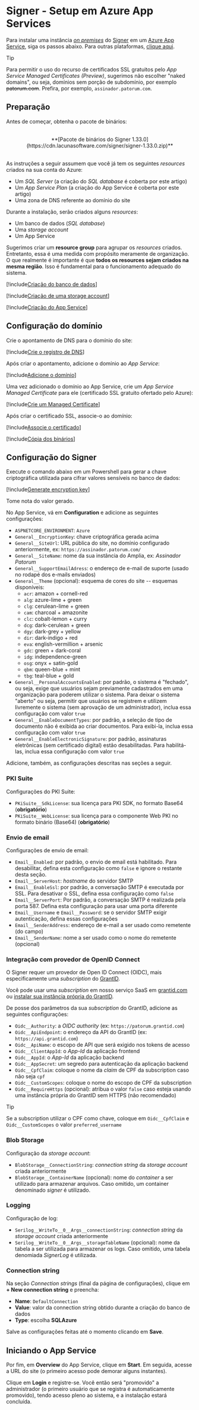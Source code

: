 ﻿# Signer - Setup em Azure App Services

Para instalar uma instância [*on premises*](../index.md) do [Signer](../../index.md) em um [Azure App Service](https://docs.microsoft.com/azure/app-service/overview),
siga os passos abaixo. Para outras plataformas, [clique aqui](../index.md).

<!--
[!include[Veja o planejamento](../includes/see-planning.md)]
-->

> [!TIP]
> Para permitir o uso do recurso de certificados SSL gratuitos pelo *App Service Managed Certificates (Preview)*,
> sugerimos não escolher "naked domains", ou seja, domínios sem porção de subdomínio, por exemplo ~~patorum.com~~.
> Prefira, por exemplo, `assinador.patorum.com`.

## Preparação

Antes de começar, obtenha o pacote de binários:

<br />
<center>
**[Pacote de binários do Signer 1.33.0](https://cdn.lacunasoftware.com/signer/signer-1.33.0.zip)**
</center>
<br />

As instruções a seguir assumem que você já tem os seguintes *resources* criados na sua conta do Azure:

* Um *SQL Server* (a criação do *SQL database* é coberta por este artigo)
* Um *App Service Plan* (a criação do App Service é coberta por este artigo)
* Uma zona de DNS referente ao domínio do site

Durante a instalação, serão criados alguns *resources*:

* Um banco de dados (*SQL database*)
* Uma *storage account*
* Um App Service

Sugerimos criar um **resource group** para agrupar os *resources* criados. Entretanto, essa é uma medida com propósito meramente de organização. O que
realmente é importante é que **todos os resources sejam criados na mesma região**. Isso é fundamental para o funcionamento adequado do sistema.

[!include[Criação do banco de dados](../../../includes/azure/create-database.md)]

[!include[Criação de uma storage account](../../../includes/azure/create-storage.md)]

[!include[Criação do App Service](../../../includes/azure/create-webapp-31.md)]

## Configuração do domínio

Crie o apontamento de DNS para o domínio do site:

[!include[Crie o registro de DNS](../../../includes/azure/create-dns-record.md)]

Após criar o apontamento, adicione o domínio ao *App Service*:

[!include[Adicione o domínio](../../../includes/azure/add-custom-domain.md)]

Uma vez adicionado o domínio ao App Service, crie um *App Service Managed Certificate* para ele (certificado SSL gratuito ofertado pelo Azure):

[!include[Crie um Managed Certificate](../../../includes/azure/create-managed-certificate.md)]

Após criar o certificado SSL, associe-o ao domínio:

[!include[Associe o certificado](../../../includes/azure/bind-certificate.md)]

[!include[Cópia dos binários](../../../includes/azure/deploy.md)]

## Configuração do Signer

Execute o comando abaixo em um Powershell para gerar a chave criptográfica utilizada para cifrar valores sensíveis no banco de dados:

[!include[Generate encryption key](../../../../../includes/windows/gen-encryption-key.md)]

Tome nota do valor gerado.

No App Service, vá em **Configuration** e adicione as seguintes configurações:

* `ASPNETCORE_ENVIRONMENT`: `Azure`
* `General__EncryptionKey`: chave criptográfica gerada acima
* `General__SiteUrl`: URL pública do site, no domínio configurado anteriormente, ex: `https://assinador.patorum.com/`
* `General__SiteName`: nome da sua instância do Amplia, ex: *Assinador Patorum*
* `General__SupportEmailAdress`: o endereço de e-mail de suporte (usado no rodapé dos e-mails enviados)
* `General__Theme` (opcional): esquema de cores do site -- esquemas disponíveis:
  * `acr`: amazon + cornell-red
  * `alg`: azure-lime + green
  * `clg`: cerulean-lime + green
  * `cam`: charcoal + amazonite
  * `clc`: cobalt-lemon + curry
  * `dcg`: dark-cerulean + green
  * `dgy`: dark-grey + yellow
  * `dir`: dark-indigo + red
  * `eva`: english-vermillion + arsenic
  * `gdc`: green + dark-coral
  * `idg`: independence-green
  * `osg`: onyx + satin-gold
  * `qbm`: queen-blue + mint
  * `tbg`: teal-blue + gold
* `General__PersonalAccountsEnabled`: por padrão, o sistema é "fechado", ou seja, exige que usuários sejam previamente cadastrados em uma organização para poderem utilizar o sistema.
  Para deixar o sistema "aberto" ou seja, permitir que usuários se registrem e utilizem livremente o sistema (sem aprovação de um administrador), inclua essa configuração com valor `true`
* `General__EnableDocumentTypes`: por padrão, a seleção de tipo de documento não é exibida ao criar documentos. Para exibi-la, inclua essa configuração com valor `true`
* `General__EnableElectronicSignature`: por padrão, assinaturas eletrônicas (sem certificado digital) estão desabilitadas. Para habilitá-las, inclua essa configuração com valor `true`

Adicione, também, as configurações descritas nas seções a seguir.

### PKI Suite

Configurações do PKI Suite:

  * `PKiSuite__SdkLicense`: sua licença para PKI SDK, no formato Base64 (**obrigatório**)
  * `PKiSuite__WebLicense`: sua licença para o componente Web PKI no formato binário (Base64) (**obrigatório**)

### Envio de email

Configurações de envio de email:

  * `Email__Enabled`: por padrão, o envio de email está habilitado. Para desabilitar, defina esta configuração como `false` e ignore o restante desta seção.
  * `Email__ServerHost`: *hostname* do servidor SMTP
  * `Email__EnableSsl`: por padrão, a conversação SMTP é executada por SSL. Para desativar o SSL, defina essa configuração como `false`
  * `Email__ServerPort`: Por padrão, a conversação SMTP é realizada pela porta 587. Defina esta configuração para usar uma porta diferente
  * `Email__Username` e `Email__Password`: se o servidor SMTP exigir autenticação, defina essas configurações
  * `Email__SenderAddress`: endereço de e-mail a ser usado como remetente (do campo)
  * `Email__SenderName`: nome a ser usado como o nome do remetente (opcional)

### Integração com provedor de OpenID Connect

O Signer requer um provedor de Open ID Connect (OIDC), mais especificamente uma *subscription* do [GrantID](../../../grant-id/index.md).

Você pode usar uma *subscription* em nosso serviço SaaS em [grantid.com](https://grantid.com/) ou [instalar sua instância própria do GrantID](../../../grant-id/on-premises/index.md).

<!--
> [!TIP]
> On Docker, see [Using a stack with GrantID](docker/internal-grantid.md) to install both Amplia and GrantID on the same stack
-->

De posse dos parâmetros da sua *subscription* do GrantID, adicione as seguintes configurações:

* `Oidc__Authority`: a *OIDC authority* (ex: `https://patorum.grantid.com`)
* `Oidc__ApiEndpoint`: o endereço da API do GrantID (ex: `https://api.grantid.com`)
* `Oidc__ApiName`: o escopo de API que será exigido nos tokens de acesso
* `Oidc__ClientAppId`: o *App-Id* da aplicação frontend
* `Oidc__AppId`: o *App-Id* da aplicação backend
* `Oidc__AppSecret`: um segredo para autenticação da aplicação backend
* `Oidc__CpfClaim`: coloque o nome da *claim* de CPF da subscription caso não seja `cpf`
* `Oidc__CustomScopes`: coloque o nome do escopo de CPF da subscription
* `Oidc__RequireHttps` (opcional): atribua o valor `false` caso esteja usando uma instância própria do GrantID sem HTTPS (não recomendado)

> [!TIP]
> Se a subscription utilizar o CPF como chave, coloque em `Oidc__CpfClaim` e `Oidc__CustomScopes` o valor `preferred_username`

### Blob Storage

Configuração da *storage account*:

* `BlobStorage__ConnectionString`: *connection string* da *storage account* criada anteriormente
* `BlobStorage__ContainerName` (opcional): nome do *container* a ser utilizado para armazenar arquivos. Caso omitido, um container denominado *signer* é utilizado.

### Logging

Configuração de log:

* `Serilog__WriteTo__0__Args__connectionString`: *connection string* da *storage account* criada anteriormente
* `Serilog__WriteTo__0__Args__storageTableName` (opcional): nome da tabela a ser utilizada para armazenar os logs. Caso omitido, uma tabela denomiada *SignerLog* é utilizada.

### Connection string

Na seção *Connection strings* (final da página de configurações), clique em **+ New connection string** e preencha:

* **Name**: `DefaultConnection`
* **Value**: valor da connection string obtido durante a criação do banco de dados
* **Type**: escolha **SQLAzure**

Salve as configurações feitas até o momento clicando em **Save**.

## Iniciando o App Service

Por fim, em **Overview** do App Service, clique em **Start**. Em seguida, acesse a URL do site (o primeiro acesso pode demorar alguns instantes).

Clique em **Login** e registre-se. Você então será "promovido" a administrador (o primeiro usuário que se registra é automaticamente promovido),
tendo acesso pleno ao sistema, e a instalação estará concluída.

<!--
## Veja também

* [Atualização do Amplia em Azure App Services](update.md)
* [Resolução de problemas](troubleshoot/index.md)
-->
